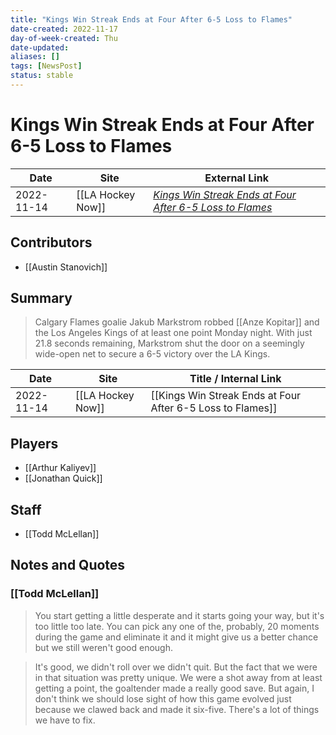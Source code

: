 ```yaml
---
title: "Kings Win Streak Ends at Four After 6-5 Loss to Flames"
date-created: 2022-11-17
day-of-week-created: Thu
date-updated: 
aliases: []
tags: [NewsPost]
status: stable
---
```


# Kings Win Streak Ends at Four After 6-5 Loss to Flames

| Date       | Site              | External Link                                                                                                                                                     |
| ---------- | ----------------- | ----------------------------------------------------------------------------------------------------------------------------------------------------------------- |
| 2022-11-14 | [[LA Hockey Now]] | [*Kings Win Streak Ends at Four After 6-5 Loss to Flames*](https://www.lahockeynow.com/2022/11/14/los-angeles-kings-win-streak-ends-at-four-after-loss-to-flames) |

## Contributors
- [[Austin Stanovich]]

## Summary
> Calgary Flames goalie Jakub Markstrom robbed [[Anze Kopitar]] and the Los Angeles Kings of at least one point Monday night. With just 21.8 seconds remaining, Markstrom shut the door on a seemingly wide-open net to secure a 6-5 victory over the LA Kings.

| Date       | Site              | Title / Internal Link                                      |
| ---------- | ----------------- | ---------------------------------------------------------- |
| 2022-11-14 | [[LA Hockey Now]] | [[Kings Win Streak Ends at Four After 6-5 Loss to Flames]] |

## Players
- [[Arthur Kaliyev]]
- [[Jonathan Quick]]

## Staff
- [[Todd McLellan]]

## Notes and Quotes
### [[Todd McLellan]]
> You start getting a little desperate and it starts going your way, but it's too little too late. You can pick any one of the, probably, 20 moments during the game and eliminate it and it might give us a better chance but we still weren't good enough.

> It's good, we didn't roll over we didn't quit. But the fact that we were in that situation was pretty unique. We were a shot away from at least getting a point, the goaltender made a really good save. But again, I don't think we should lose sight of how this game evolved just because we clawed back and made it six-five. There's a lot of things we have to fix.

